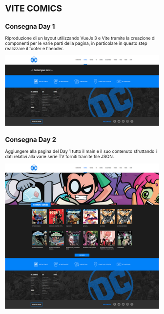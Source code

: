 # VITE COMICS

## Consegna Day 1

Riproduzione di un layout utilizzando VueJs 3 e Vite tramite la creazione di componenti per le varie parti della pagina, in particolare in questo step realizzare il footer e l'header.

![screenshot esercizio](/src/assets/img/dc-comics-empty-layout.png)

## Consegna Day 2

Aggiungere alla pagina del Day 1 tutto il main e il suo contenuto sfruttando i dati relativi alla varie serie TV forniti tramite file JSON.

![screenshot esercizio](/src/assets/img/dc-comics.png)

